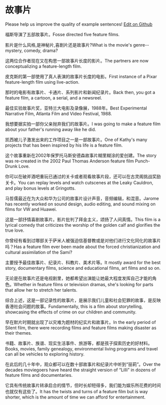 # 故事片

Please help us improve the quality of example sentences! [Edit on Github](https://github.com/jiyushe/jiyu-example-sentence-source/blob/main/chinese/gushipian.md)

<p><span class="chinese">福斯导演了五部故事片。</span><span class="english">Fosse directed five feature films.</span></p>

<p><span class="chinese">影片是什么风格,是神秘片,喜剧片还是故事片?</span><span class="english">What is the movie's genre--mystery, comedy, drama?</span></p>

<p><span class="chinese">这两位合作者现在又在构思一部故事片长度的影片。</span><span class="english">The partners are now conceptualizing a feature-length film.</span></p>

<p><span class="chinese">皮克斯的第一部使用了真人表演的故事片长度的电影。</span><span class="english">First instance of a Pixar feature-length film using live-action.</span></p>

<p><span class="chinese">那时的电影有故事片、卡通片、系列影片和新闻纪录片。</span><span class="english">Back then, you got a feature film, a cartoon, a serial, and a newsreel.</span></p>

<p><span class="chinese">最佳实验故事片奖，亚特兰大电影及录像展，1988年。</span><span class="english">Best Experimental Narrative Film, Atlanta Film and Video Festival, 1988.</span></p>

<p><span class="chinese">我想要据实拍一部你父亲抛弃我们的故事片。</span><span class="english">I was going to make a feature film about your father's running away like he did.</span></p>

<p><span class="chinese">凯西被儿子激发出来的工作项目之一是一部故事片。</span><span class="english">One of Kathy's many projects that has been inspired by his life is a feature film.</span></p>

<p><span class="chinese">这个故事重新在2002年保罗托马斯安德森故事片糊里糊涂的爱创建。</span><span class="english">The story was re-created in the 2002 Paul Thomas Anderson feature film Punch-Drunk Love.</span></p>

<p><span class="chinese">你可以在破斧酒吧重玩已通过的关卡或者观看故事片段，还可以在古灵阁挑战奖励关卡。</span><span class="english">You can replay levels and watch cutscenes at the Leaky Cauldron, and play bonus levels at Gringotts.</span></p>

<p><span class="chinese">马哲儒最近在为大众和华为公司的故事片设计声音，音频编辑，和混音。</span><span class="english">Jarome has recently worked on sound design, audio editing, and sound mixing on films for VW and Huawei.</span></p>

<p><span class="chinese">这是一部抒情喜剧故事片。影片批判了拜金主义，颂扬了人间真情。</span><span class="english">This film is a lyrical comedy that criticizes the worship of the golden calf and glorifies the true love.</span></p>

<p><span class="chinese">你曾经有看到过哪部关于萨米人被强迫信基督教或是对他们进行文化同化的故事片吗？</span><span class="english">Has a feature film ever been made about the forced christianization and cultural assimilation of the Sami?</span></p>

<p><span class="chinese">主要授予最佳故事片、纪录片、科教片、美术片等。</span><span class="english">It mostly award for the best story, documentary films, science and educational films, art films and so on.</span></p>

<p><span class="chinese">无论是在故事片还是电视剧里，她都希望出演能让她最大程度发挥自己才能的角色。</span><span class="english">Whether in feature films or television dramas, she's looking for parts that allow her to stretch her talents.</span></p>

<p><span class="chinese">综合上述，这是一部记录性的故事片，是展示我们儿童和社会犯罪的故事，是反映香港社会问题的故事。</span><span class="english">Fundamentally, this is a film about storytelling, showcasing the effects of crime on our children and community.</span></p>

<p><span class="chinese">早在默片时期就出现了以灾难为题材的纪实片和故事片。</span><span class="english">In the early period of Silent film, there were recording films and feature films making disaster as their themes.</span></p>

<p><span class="chinese">书籍、故事片、族谱、现实生活事件、旅游等，都是孩子探索历史的好材料。</span><span class="english">Books, movies, family genealogy, environmental living programs and travel can all be vehicles to exploring history.</span></p>

<p><span class="chinese">在此后的几十年中，观众都可以在数十部故事片和纪录片中听到“丽莉”。</span><span class="english">Over the decades moviegoers have heard the straight version of “Lilli” in dozens of feature films and documentaries.</span></p>

<p><span class="chinese">它具有传统故事片转承启合的情节，但时长却短得多，我们能为娱乐所花费的时间也就仅有这些了。</span><span class="english">It has the twists and turns of a feature film but is way shorter, which is the amount of time we can afford for entertainment.</span></p>


